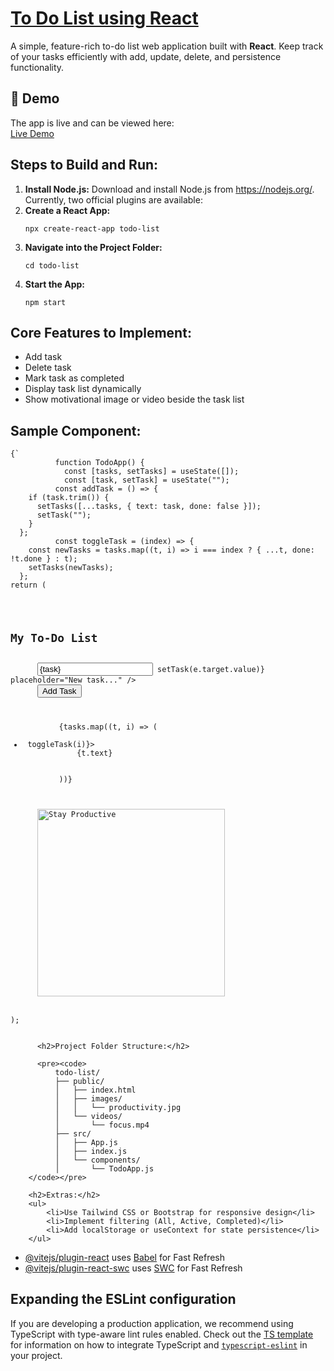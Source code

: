 <h1>
  <a href = "https://to-do-list-react-six-lime.vercel.app/">To Do List using React</a>
</h1>
<p>
    A simple, feature-rich to-do list web application built with <strong>React</strong>. 
    Keep track of your tasks efficiently with add, update, delete, and persistence functionality.
  </p>

<h2>🚀 Demo</h2>
<p>
  The app is live and can be viewed here: <br />
  <a href="#" target="_blank">Live Demo</a> <!-- Replace # with actual link -->
</p>

<h2>Steps to Build and Run:</h2>
<ol>
            <li><b>Install Node.js:</b> Download and install Node.js from <a href="https://nodejs.org/">https://nodejs.org/</a>.</li>
Currently, two official plugins are available:
<li><b>Create a React App:</b>
                <pre><code>npx create-react-app todo-list</code></pre>
            </li>
  <li><b>Navigate into the Project Folder:</b>
                <pre><code>cd todo-list</code></pre>
            </li>
  <li><b>Start the App:</b>
                <pre><code>npm start</code></pre>
            </li>
        </ol>
        <h2>Core Features to Implement:</h2>
        <ul>
            <li>Add task</li>
            <li>Delete task</li>
            <li>Mark task as completed</li>
            <li>Display task list dynamically</li>
            <li>Show motivational image or video beside the task list</li>
        </ul>
        <h2>Sample Component:</h2>
        <pre><code>{`
          function TodoApp() {
            const [tasks, setTasks] = useState([]);
            const [task, setTask] = useState("");
          const addTask = () => {
    if (task.trim()) {
      setTasks([...tasks, { text: task, done: false }]);
      setTask("");
    }
  };
          const toggleTask = (index) => {
    const newTasks = tasks.map((t, i) => i === index ? { ...t, done: !t.done } : t);
    setTasks(newTasks);
  };
return (
    <div>
      <h2>My To-Do List</h2>
      <input value={task} onChange={(e) => setTask(e.target.value)} placeholder="New task..." />
      <button onClick={addTask}>Add Task</button>
      <ul>
        {tasks.map((t, i) => (
          <li key={i} style={{ textDecoration: t.done ? "line-through" : "none" }} onClick={() => toggleTask(i)}>
            {t.text}
          </li>
        ))}
      </ul>
      <img src="/images/productivity.jpg" alt="Stay Productive" width="300" />
    </div>
);
          </code></pre>

          <h2>Project Folder Structure:</h2>

          <pre><code>
              todo-list/
              ├── public/
              │   ├── index.html
              │   ├── images/
              │   │   └── productivity.jpg
              │   └── videos/
              │       └── focus.mp4
              ├── src/
              │   ├── App.js
              │   ├── index.js
              │   └── components/
              │       └── TodoApp.js
        </code></pre>

        <h2>Extras:</h2>
        <ul>
            <li>Use Tailwind CSS or Bootstrap for responsive design</li>
            <li>Implement filtering (All, Active, Completed)</li>
            <li>Add localStorage or useContext for state persistence</li>
        </ul>
- [@vitejs/plugin-react](https://github.com/vitejs/vite-plugin-react/blob/main/packages/plugin-react) uses [Babel](https://babeljs.io/) for Fast Refresh
- [@vitejs/plugin-react-swc](https://github.com/vitejs/vite-plugin-react/blob/main/packages/plugin-react-swc) uses [SWC](https://swc.rs/) for Fast Refresh

## Expanding the ESLint configuration

If you are developing a production application, we recommend using TypeScript with type-aware lint rules enabled. Check out the [TS template](https://github.com/vitejs/vite/tree/main/packages/create-vite/template-react-ts) for information on how to integrate TypeScript and [`typescript-eslint`](https://typescript-eslint.io) in your project.
